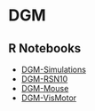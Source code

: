 # DGM

## R Notebooks
- [DGM-Simulations](https://rawgit.com/schw4b/DGM/master/results/DGM-Simulations.nb.html)
- [DGM-RSN10](https://rawgit.com/schw4b/DGM/master/results/DGM-RSN10.nb.html)
- [DGM-Mouse](https://rawgit.com/schw4b/DGM/master/results/DGM-Mouse.nb.html)
- [DGM-VisMotor](https://rawgit.com/schw4b/DGM/master/results/DGM-VisMotor.nb.html)
